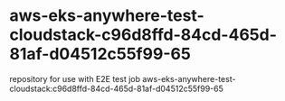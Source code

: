 # aws-eks-anywhere-test-cloudstack-c96d8ffd-84cd-465d-81af-d04512c55f99-65
repository for use with E2E test job aws-eks-anywhere-test-cloudstack:c96d8ffd-84cd-465d-81af-d04512c55f99-65
